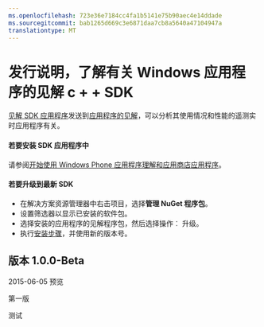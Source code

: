 ```yaml
---
ms.openlocfilehash: 723e36e7184cc4fa1b5141e75b90aec4e14ddade
ms.sourcegitcommit: bab1265d669c3e6871daa7cb8a5640a47104947a
translationtype: MT
---
```

<properties 
    pageTitle="应用程序的见解 c + + sdk 发行说明" 
    description="最新的更新。" 
    services="application-insights" 
    documentationCenter=""
    authors="alancameronwills" 
    manager="ronmart"/>
<tags 
    ms.service="application-insights" 
    ms.workload="tbd" 
    ms.tgt_pltfrm="ibiza" 
    ms.devlang="na" 
    ms.topic="article" 
    ms.date="05/06/2015" 
    ms.author="awills"/>
 
# 发行说明，了解有关 Windows 应用程序的见解 c + + SDK

[见解 SDK 应用程序](app-insights-windows-cpp.md)发送到[应用程序的见解](http://azure.microsoft.com/services/application-insights/)，可以分析其使用情况和性能的遥测实时应用程序有关。


#### 若要安装 SDK 应用程序中

请参阅[开始使用 Windows Phone 应用程序理解和应用商店应用程序](app-insights-windows-cpp.md)。

#### 若要升级到最新 SDK 

* 在解决方案资源管理器中右击项目，选择**管理 NuGet 程序包**。
* 设置筛选器以显示已安装的软件包。 
* 选择安装的应用程序的见解程序包，然后选择操作︰ 升级。
* 执行[安装步骤](app-insights-windows-cpp.md)，并使用新的版本号。

## 版本 1.0.0-Beta 

2015-06-05 预览

第一版
 
测试
